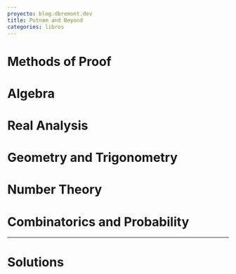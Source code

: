```yaml
---
proyecto: blog.dbremont.dev
title: Putnam and Beyond
categories: libros
---
```


<!--more-->

# Methods of Proof
# Algebra
# Real Analysis
# Geometry and Trigonometry
# Number Theory
# Combinatorics and Probability
--- 
# Solutions